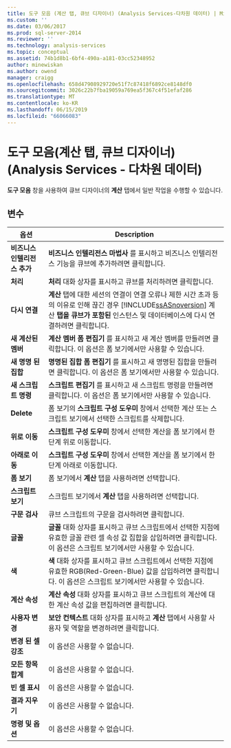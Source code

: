 ```yaml
---
title: 도구 모음 (계산 탭, 큐브 디자이너) (Analysis Services-다차원 데이터) | Microsoft Docs
ms.custom: ''
ms.date: 03/06/2017
ms.prod: sql-server-2014
ms.reviewer: ''
ms.technology: analysis-services
ms.topic: conceptual
ms.assetid: 74b1d8b1-6bf4-490a-a181-03cc52348952
author: minewiskan
ms.author: owend
manager: craigg
ms.openlocfilehash: 658d47908929720e51f7c87418f6892ce8148df0
ms.sourcegitcommit: 3026c22b7fba19059a769ea5f367c4f51efaf286
ms.translationtype: MT
ms.contentlocale: ko-KR
ms.lasthandoff: 06/15/2019
ms.locfileid: "66066083"
---
```

# <a name="toolbar-calculations-tab-cube-designer-analysis-services---multidimensional-data"></a>도구 모음(계산 탭, 큐브 디자이너)(Analysis Services - 다차원 데이터)
  **도구 모음** 창을 사용하여 큐브 디자이너의 **계산** 탭에서 일반 작업을 수행할 수 있습니다.  
  
## <a name="options"></a>변수  
  
|옵션|Description|  
|------------|-----------------|  
|**비즈니스 인텔리전스 추가**|**비즈니스 인텔리전스 마법사** 를 표시하고 비즈니스 인텔리전스 기능을 큐브에 추가하려면 클릭합니다.|  
|**처리**|**처리** 대화 상자를 표시하고 큐브를 처리하려면 클릭합니다.|  
|**다시 연결**|**계산** 탭에 대한 세션의 연결이 연결 오류나 제한 시간 초과 등의 이유로 인해 끊긴 경우 [!INCLUDE[ssASnoversion](../includes/ssasnoversion-md.md)] 계산 **탭을 큐브가 포함된** 인스턴스 및 데이터베이스에 다시 연결하려면 클릭합니다.|  
|**새 계산된 멤버**|**계산 멤버 폼 편집기** 를 표시하고 새 계산 멤버를 만들려면 클릭합니다. 이 옵션은 폼 보기에서만 사용할 수 있습니다.|  
|**새 명명 된 집합**|**명명된 집합 폼 편집기** 를 표시하고 새 명명된 집합을 만들려면 클릭합니다. 이 옵션은 폼 보기에서만 사용할 수 있습니다.|  
|**새 스크립트 명령**|**스크립트 편집기** 를 표시하고 새 스크립트 명령을 만들려면 클릭합니다. 이 옵션은 폼 보기에서만 사용할 수 있습니다.|  
|**Delete**|폼 보기의 **스크립트 구성 도우미** 창에서 선택한 계산 또는 스크립트 보기에서 선택한 스크립트를 삭제합니다.|  
|**위로 이동**|**스크립트 구성 도우미** 창에서 선택한 계산을 폼 보기에서 한 단계 위로 이동합니다.|  
|**아래로 이동**|**스크립트 구성 도우미** 창에서 선택한 계산을 폼 보기에서 한 단계 아래로 이동합니다.|  
|**폼 보기**|폼 보기에서 **계산** 탭을 사용하려면 선택합니다.|  
|**스크립트 보기**|스크립트 보기에서 **계산** 탭을 사용하려면 선택합니다.|  
|**구문 검사**|큐브 스크립트의 구문을 검사하려면 클릭합니다.|  
|**글꼴**|**글꼴** 대화 상자를 표시하고 큐브 스크립트에서 선택한 지점에 유효한 글꼴 관련 셀 속성 값 집합을 삽입하려면 클릭합니다. 이 옵션은 스크립트 보기에서만 사용할 수 있습니다.|  
|**색**|**색** 대화 상자를 표시하고 큐브 스크립트에서 선택한 지점에 유효한 RGB(Red-Green-Blue) 값을 삽입하려면 클릭합니다. 이 옵션은 스크립트 보기에서만 사용할 수 있습니다.|  
|**계산 속성**|**계산 속성** 대화 상자를 표시하고 큐브 스크립트의 계산에 대한 계산 속성 값을 편집하려면 클릭합니다.|  
|**사용자 변경**|**보안 컨텍스트** 대화 상자를 표시하고 **계산** 탭에서 사용할 사용자 및 역할을 변경하려면 클릭합니다.|  
|**변경 된 셀 강조**|이 옵션은 사용할 수 없습니다.|  
|**모든 항목 합계**|이 옵션은 사용할 수 없습니다.|  
|**빈 셀 표시**|이 옵션은 사용할 수 없습니다.|  
|**결과 지우기**|이 옵션은 사용할 수 없습니다.|  
|**명령 및 옵션**|이 옵션은 사용할 수 없습니다.|  
  
  
